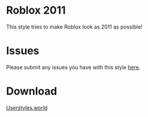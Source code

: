 # Roblox 2011
This style tries to make Roblox look as 2011 as possible!
# Issues
Please submit any issues you have with this style [here](https://github.com/Xammand/2011-Roblox/issues).
# Download
[Userstyles.world](https://userstyles.world/style/3344/2011-roblox#download)
